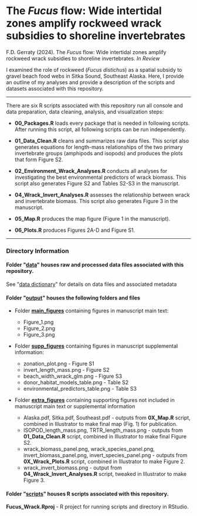 # The *Fucus* flow: Wide intertidal zones amplify rockweed wrack subsidies to shoreline invertebrates

F.D. Gerraty (2024). The *Fucus* flow: Wide intertidal zones amplify rockweed wrack subsidies to shoreline invertebrates. *In Review*

I examined the role of rockweed (*Fucus distichus*) as a spatial subsidy to gravel beach food webs in Sitka Sound, Southeast Alaska. Here, I provide an outline of my analyses and provide a description of the scripts and datasets associated with this repository.

------------------------------------------------------------------------

There are six R scripts associated with this repository run all console and data preparation, data cleaning, analysis, and visualization steps:

-   **00_Packages.R** loads every package that is needed in following scripts. After running this script, all following scripts can be run independently.

-   **01_Data_Clean.R** cleans and summarizes raw data files. This script also generates equations for length-mass relationships of the two primary invertebrate groups (amphipods and isopods) and produces the plots that form Figure S2.

-   **02_Environment_Wrack_Analyses.R** conducts all analyses for investigating the best environmental predictors of wrack biomass. This script also generates Figure S2 and Tables S2-S3 in the manuscript.

-   **04_Wrack_Invert_Analyses.R** assesses the relationship between wrack and invertebrate biomass. This script also generates Figure 3 in the manuscript.

-   **05_Map.R** produces the map figure (Figure 1 in the manuscript).

-   **06_Plots.R** produces Figures 2A-D and Figure S1.

------------------------------------------------------------------------

### Directory Information

#### Folder "[data](https://github.com/fgerraty/Fucus_Wrack/tree/main/data)" houses raw and processed data files associated with this repository.

See "[data dictionary](https://github.com/fgerraty/Fucus_Wrack/blob/main/data/README.md)" for details on data files and associated metadata

#### Folder "[output](https://github.com/fgerraty/Fucus_Wrack/tree/main/output)" houses the following folders and files

-   Folder [**main_figures**](https://github.com/fgerraty/Fucus_Wrack/tree/main/output/main_figures) containing figures in manuscript main text:

    -   Figure_1.png
    -   Figure_2.png
    -   Figure_3.png

-   Folder [**supp_figures**](https://github.com/fgerraty/Fucus_Wrack/tree/main/output/supp_figures) containing figures in manuscript supplemental information:

    -   zonation_plot.png - Figure S1
    -   invert_length_mass.png - Figure S2
    -   beach_width_wrack_glm.png - Figure S3
    -   donor_habitat_models_table.png - Table S2
    -   environmental_predictors_table.png - Table S3

-   Folder [**extra_figures**](https://github.com/fgerraty/Fucus_Wrack/tree/main/output/extra_figures) containing supporting figures not included in manuscript main text or supplemental information

    -   Alaska.pdf, Sitka.pdf, Southeast.pdf - outputs from **0X_Map.R** script, combined in Illustrator to make final map (Fig. 1) for publication.
    -   ISOPOD_length_mass.png, TRTR_length_mass.png - outputs from **01_Data_Clean.R** script, combined in Illustrator to make final Figure S2.
    -   wrack_biomass_panel.png, wrack_species_panel.png, invert_biomass_panel.png, invert_species_panel.png - outputs from **0X_Wrack_Plots.R** script, combined in Illustrator to make Figure 2.
    -   wrack_invert_biomass.png - output from **04_Wrack_Invert_Analyses.R** script, tweaked in Illustrator to make Figure 3.

#### Folder "[scripts](https://github.com/fgerraty/Fucus_Wrack/tree/main/scripts)" houses R scripts associated with this repository.

**Fucus_Wrack.Rproj** - R project for running scripts and directory in RStudio.
